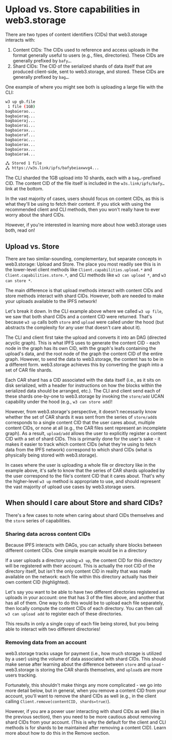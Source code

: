 # Upload vs. Store capabilities in web3.storage

There are two types of content identifiers (CIDs) that web3.storage interacts with:

1. Content CIDs: The CIDs used to reference and access uploads in the format generally useful to users (e.g., files, directories). These CIDs are generally prefixed by `bafy…`.
2. Shard CIDs: The CID of the serialized shards of data itself that are produced client-side, sent to web3.storage, and stored. These CIDs are generally prefixed by `bag…`.

One example of where you might see both is uploading a large file with the CLI:

```sh
w3 up gb.file
 1 file (1GB)
bagbaierao...
bagbaieraq...
bagbaieraj...
bagbaierai...
bagbaierax...
bagbaieraf...
bagbaierac...
bagbaierax...
bagbaierax...
bagbaiera4...

⁂ Stored 1 file
⁂ https://w3s.link/ipfs/bafybeiaxwvg4...
```

The CLI sharded the 1GB upload into 10 shards, each with a `bag…`-prefixed CID. The content CID of the file itself is included in the `w3s.link/ipfs/bafy…` link at the bottom.

In the vast majority of cases, users should focus on content CIDs, as this is what they'll be using to fetch their content. If you stick with using the recommended client and CLI methods, then you won't really have to ever worry about the shard CIDs.

However, if you're interested in learning more about how web3.storage uses both, read on!

## Upload vs. Store

There are two similar-sounding, complementary, but separate concepts in web3.storage: Upload and Store. The place you most readily see this is in the lower-level client methods like `Client.capabilities.upload.*` and `Client.capabilities.store.*`, and CLI methods like `w3 can upload *`, and `w3 can store *`.

The main difference is that upload methods interact with content CIDs and store methods interact with shard CIDs. However, both are needed to make your uploads available to the IPFS network!

Let's break it down. In the CLI example above where we called `w3 up file`, we saw that both shard CIDs and a content CID were returned. That's because `w3 up` calls both `store` and `upload` were called under the hood (but abstracts the complexity for any user that doesn't care about it).

The CLI and client first take the upload and converts it into an DAG (directed acyclic graph). This is what IPFS uses to generate the content CID - each node in the graph has its own CID, with the graph's leafs containing the upload's data, and the root node of the graph the content CID of the entire graph. However, to send the data to web3.storage, the content has to be in a different form. web3.storage achieves this by converting the graph into a set of CAR file shards.

Each CAR shard has a CID associated with the data itself (i.e., as it sits on disk serialized, with a header for instructions on how the blocks within the serialized data should be arranged, etc.). The CLI and client send each of these shards one-by-one to web3.storage by invoking the `store/add` UCAN capability under the hood (e.g., `w3 can store add`)!

However, from web3.storage's perspective, it doesn't necessarily know whether the set of CAR shards it was sent from the series of `store/add`s corresponds to a single content CID that the user cares about, multiple content CIDs, or none at all (e.g., the CAR files sent represent an incomplete graph). As a result, `upload/add` allows the user to explicitly register a content CID with a set of shard CIDs. This is primarily done for the user's sake - it makes it easier to track which content CIDs (what they're using to fetch data from the IPFS network) correspond to which shard CIDs (what is physically being stored with web3.storage).

In cases where the user is uploading a whole file or directory like in the example above, it's safe to know that the series of CAR shards uploaded by the user correspond to the file's content CID that it cares about. That's why the higher-level `w3 up` method is appropriate to use, and should represent the vast majority of upload use cases by web3.storage users.

## When should I care about Store and shard CIDs?

There's a few cases to note when caring about shard CIDs themselves and the `store` series of capabilities.

### Sharing data across content CIDs

Because IPFS interacts with DAGs, you can actually share blocks between different content CIDs. One simple example would be in a directory

If a user uploads a directory using `w3 up`, the content CID for this directory will be registered with their account. This is actually the root CID of the directory itself, but isn't the only content CID in reality that was made available on the network: each file within this directory actually has their own content CID (highlighted).

Let's say you want to be able to have two different directories registered as uploads in your account: one that has 3 of the files above, and another that has all of them. One way to do this would be to upload each file separately, then locally compute the content CIDs of each directory. You can then call `w3 can upload add` to register each of these directories.

This results in only a single copy of each file being stored, but you being able to interact with two different directories!

### Removing data from an account

web3.storage tracks usage for payment (i.e., how much storage is utilized by a user) using the volume of data associated with shard CIDs. This should make sense after learning about the difference between `store` and `upload` - web3.storage is storing the CAR shards themselves, and `upload`s are more users tracking.

Fortunately, this shouldn't make things any more complicated - we go into more detail below, but in general, when you remove a content CID from your account, you'll want to remove the shard CIDs as well (e.g., in the client calling `Client.remove(contentCID, shards=true)`).

However, if you are a power user interacting with shard CIDs as well (like in the previous section), then you need to be more cautious about removing shard CIDs from your account. (This is why the default for the client and CLI methods is for shards to be maintained after removing a content CID). Learn more about how to do this in the Remove section.
